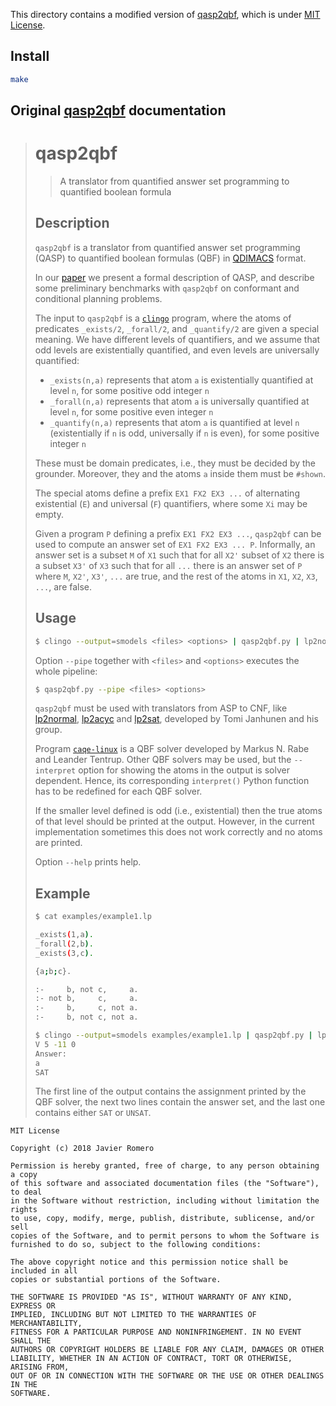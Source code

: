 This directory contains a modified version of [qasp2qbf](https://github.com/potassco/qasp2qbf), which is under [MIT License](LICENSE).

## Install

```bash
make
```


## Original [qasp2qbf](https://github.com/potassco/qasp2qbf) documentation

> # qasp2qbf
> > A translator from quantified answer set programming to quantified boolean formula
> 
> ## Description
> `qasp2qbf` is a translator from quantified answer set programming (QASP) 
> to quantified boolean formulas (QBF) in [QDIMACS](http://www.qbflib.org/qdimacs.html) format.
> 
> In our [paper](https://arxiv.org/abs/2108.06405) we present a formal description of QASP, and
> describe some preliminary benchmarks with `qasp2qbf` on conformant and conditional planning problems.
> 
> The input to `qasp2qbf` is a [`clingo`](https://potassco.org/clingo/) program, 
> where the atoms of predicates `_exists/2`, `_forall/2`, and `_quantify/2` are given a special meaning.
> We have different levels of quantifiers, and we assume that odd levels are existentially quantified, 
> and even levels are universally quantified:
> * `_exists(n,a)` represents that atom `a` is existentially quantified at level `n`, for some positive odd integer `n`
> * `_forall(n,a)` represents that atom `a` is universally quantified at level `n`, for some positive even integer `n`
> * `_quantify(n,a)` represents that atom `a` is quantified at level `n` (existentially if `n` is odd, universally if `n` is even), for some positive integer `n`
> 
> These must be domain predicates, i.e., they must be decided by the grounder.
> Moreover, they and the atoms `a` inside them must be `#shown`. 
> 
> The special atoms define a prefix `EX1 FX2 EX3 ...` of 
> alternating existential (`E`) and universal (`F`) quantifiers, 
> where some `Xi` may be empty.
> 
> Given a program `P` defining a prefix `EX1 FX2 EX3 ...`, 
> `qasp2qbf` can be used to compute 
> an answer set of `EX1 FX2 EX3 ... P`.
> Informally, an answer set is a subset `M` of `X1` such that 
> for all `X2'` subset of `X2` there is a subset `X3'` of `X3` such that 
> for all `...` there is an answer set of `P`
> where `M`, `X2'`, `X3'`, `...` are true, 
> and the rest of the atoms in `X1`, `X2`, `X3`, `...`, are false.
> 
> 
> 
> ## Usage
> ```bash
> $ clingo --output=smodels <files> <options> | qasp2qbf.py | lp2normal2 | lp2acyc | lp2sat | qasp2qbf.py --cnf2qdimacs | caqe-linux | qasp2qbf.py --interpret
> ```
> 
> Option `--pipe` together with `<files>` and `<options>` executes the whole pipeline:
> ```bash
> $ qasp2qbf.py --pipe <files> <options> 
> ```
> 
> `qasp2qbf` must be used with translators from ASP to CNF, like
> [lp2normal](http://research.ics.aalto.fi/software/asp/lp2normal/),
> [lp2acyc](http://research.ics.aalto.fi/software/asp/lp2acyc/) and
> [lp2sat](http://research.ics.aalto.fi/software/asp/lp2sat/), 
> developed by Tomi Janhunen and his group.
> 
> Program [`caqe-linux`](https://www.react.uni-saarland.de/publications/RT15.html)
> is a QBF solver developed by Markus N. Rabe and Leander Tentrup.
> Other QBF solvers may be used, but the `--interpret` option for showing the atoms in the output is solver dependent.
> Hence, its corresponding `interpret()` Python function has to be redefined for each QBF solver.
> 
> If the smaller level defined is odd (i.e., existential)
> then the true atoms of that level should be printed at the output.
> However, in the current implementation sometimes this does not work correctly and no atoms are printed.
> 
> 
> Option `--help` prints help.
> 
> ## Example
> ```bash
> $ cat examples/example1.lp
> 
> _exists(1,a).
> _forall(2,b).
> _exists(3,c).
> 
> {a;b;c}.
> 
> :-     b, not c,     a.
> :- not b,     c,     a.
> :-     b,     c, not a.
> :-     b, not c, not a.
> 
> $ clingo --output=smodels examples/example1.lp | qasp2qbf.py | lp2normal2 | lp2acyc | lp2sat | qasp2qbf.py --cnf2qdimacs | caqe-linux --partial-assignments | qasp2qbf.py --interpret
> V 5 -11 0
> Answer:
> a
> SAT
> ```
> 
> The first line of the output contains the assignment printed by the QBF solver, 
> the next two lines contain the answer set, 
> and the last one contains either `SAT` or `UNSAT`.

```
MIT License

Copyright (c) 2018 Javier Romero

Permission is hereby granted, free of charge, to any person obtaining a copy
of this software and associated documentation files (the "Software"), to deal
in the Software without restriction, including without limitation the rights
to use, copy, modify, merge, publish, distribute, sublicense, and/or sell
copies of the Software, and to permit persons to whom the Software is
furnished to do so, subject to the following conditions:

The above copyright notice and this permission notice shall be included in all
copies or substantial portions of the Software.

THE SOFTWARE IS PROVIDED "AS IS", WITHOUT WARRANTY OF ANY KIND, EXPRESS OR
IMPLIED, INCLUDING BUT NOT LIMITED TO THE WARRANTIES OF MERCHANTABILITY,
FITNESS FOR A PARTICULAR PURPOSE AND NONINFRINGEMENT. IN NO EVENT SHALL THE
AUTHORS OR COPYRIGHT HOLDERS BE LIABLE FOR ANY CLAIM, DAMAGES OR OTHER
LIABILITY, WHETHER IN AN ACTION OF CONTRACT, TORT OR OTHERWISE, ARISING FROM,
OUT OF OR IN CONNECTION WITH THE SOFTWARE OR THE USE OR OTHER DEALINGS IN THE
SOFTWARE.
```